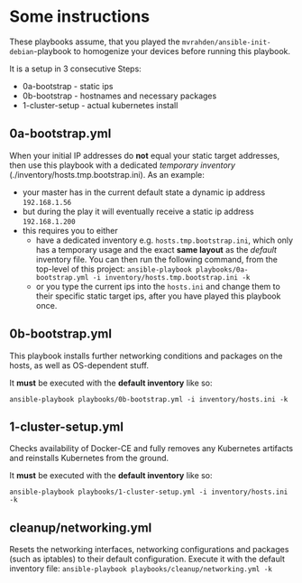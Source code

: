 # Some instructions

These playbooks assume, that you played the `mvrahden/ansible-init-debian`-playbook to homogenize your devices before running this playbook.

It is a setup in 3 consecutive Steps:

- 0a-bootstrap - static ips
- 0b-bootstrap - hostnames and necessary packages
- 1-cluster-setup - actual kubernetes install

## 0a-bootstrap.yml

When your initial IP addresses do **not** equal your static target addresses, then use this playbook with a dedicated *temporary inventory* (./inventory/hosts.tmp.bootstrap.ini).
As an example:

- your master has in the current default state a dynamic ip address `192.168.1.56`
- but during the play it will eventually receive a static ip address `192.168.1.200`
- this requires you to either
  - have a dedicated inventory e.g. `hosts.tmp.bootstrap.ini`, which only has a temporary usage and the exact **same layout** as the *default* inventory file. You can then run the following command, from the top-level of this project: `ansible-playbook playbooks/0a-bootstrap.yml -i inventory/hosts.tmp.bootstrap.ini -k`
  - or you type the current ips into the `hosts.ini` and change them to their specific static target ips, after you have played this playbook once.

## 0b-bootstrap.yml

This playbook installs further networking conditions and packages on the hosts, as well as OS-dependent stuff.

It **must** be executed with the **default inventory** like so:

`ansible-playbook playbooks/0b-bootstrap.yml -i inventory/hosts.ini -k`

## 1-cluster-setup.yml

Checks availability of Docker-CE and fully removes any Kubernetes artifacts and reinstalls Kubernetes from the ground.

It **must** be executed with the **default inventory** like so:

`ansible-playbook playbooks/1-cluster-setup.yml -i inventory/hosts.ini -k`

## cleanup/networking.yml

Resets the networking interfaces, networking configurations and packages (such as iptables) to their default configuration.
Execute it with the default inventory file: `ansible-playbook playbooks/cleanup/networking.yml -k`
